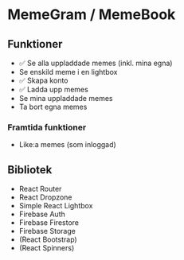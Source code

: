 # MemeGram / MemeBook

## Funktioner

- ✅ Se alla uppladdade memes (inkl. mina egna)
- Se enskild meme i en lightbox
- ✅ Skapa konto
- ✅ Ladda upp memes
- Se mina uppladdade memes
- Ta bort egna memes

### Framtida funktioner

- Like:a memes (som inloggad)

## Bibliotek

- React Router
- React Dropzone
- Simple React Lightbox
- Firebase Auth
- Firebase Firestore
- Firebase Storage
- (React Bootstrap)
- (React Spinners)
